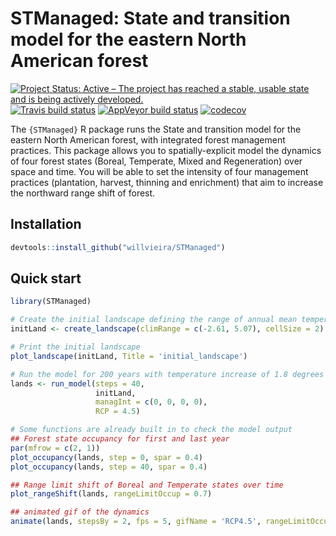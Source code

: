 # STManaged: State and transition model for the eastern North American forest

[![Project Status: Active – The project has reached a stable, usable state and is being actively developed.](http://www.repostatus.org/badges/latest/active.svg)](http://www.repostatus.org/#active) [![Travis build status](https://travis-ci.org/willvieira/STManaged.svg?branch=master)](https://travis-ci.org/willvieira/STManaged) [![AppVeyor build status](https://ci.appveyor.com/api/projects/status/mypax31p5fr0uf44/branch/master?svg=true)](https://ci.appveyor.com/project/WillianVieira/stmanaged/branch/master) [![codecov](https://codecov.io/gh/willvieira/STManaged/branch/master/graph/badge.svg)](https://codecov.io/gh/willvieira/STManaged)

The `{STManaged}` R package runs the State and transition model for the eastern North American forest, with integrated forest management practices. This package allows you to spatially-explicit model the dynamics of four forest states (Boreal, Temperate, Mixed and Regeneration) over space and time. You will be able to set the intensity of four management practices (plantation, harvest, thinning and enrichment) that aim to increase the northward range shift of forest.

## Installation

```r
devtools::install_github("willvieira/STManaged")
```

## Quick start

```r
library(STManaged)

# Create the initial landscape defining the range of annual mean temperature and the cell size:
initLand <- create_landscape(climRange = c(-2.61, 5.07), cellSize = 2)

# Print the initial landscape
plot_landscape(initLand, Title = 'initial_landscape')

# Run the model for 200 years with temperature increase of 1.8 degrees
lands <- run_model(steps = 40,
                   initLand,
                   managInt = c(0, 0, 0, 0),
                   RCP = 4.5)

# Some functions are already built in to check the model output
## Forest state occupancy for first and last year
par(mfrow = c(2, 1))
plot_occupancy(lands, step = 0, spar = 0.4)
plot_occupancy(lands, step = 40, spar = 0.4)

## Range limit shift of Boreal and Temperate states over time
plot_rangeShift(lands, rangeLimitOccup = 0.7)

## animated gif of the dynamics
animate(lands, stepsBy = 2, fps = 5, gifName = 'RCP4.5', rangeLimitOccup = 0.7)
```
